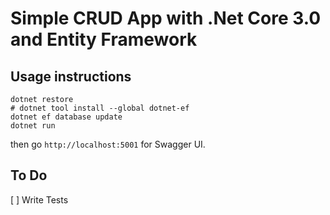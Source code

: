 # Simple CRUD App with .Net Core 3.0 and Entity Framework

## Usage instructions

```
dotnet restore
# dotnet tool install --global dotnet-ef
dotnet ef database update
dotnet run
```

then go `http://localhost:5001` for Swagger UI.

## To Do
[ ] Write Tests

